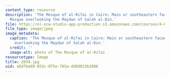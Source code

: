 ```yaml
---
content_type: resource
description: 'The Mosque of al-Rifai in Cairo: Main or southeastern facade of the
  Mosque overlooking the Maydan of Salah al-Din.'
file: https://ol-ocw-studio-app-production.s3.amazonaws.com/courses/4-614-religious-architecture-and-islamic-cultures-fall-2002/a6dfbe68853c075e765add0d013b2088_2034.jpg
file_type: image/jpeg
image_metadata:
  caption: 'The Mosque of al-Rifai in Cairo: Main or southeastern facade of the Mosque
    overlooking the Maydan of Salah al-Din.'
  credit: ''
  image-alt: photo of The Mosque of al-Rifai
resourcetype: Image
title: 2034.jpg
uid: a6dfbe68-853c-075e-765a-dd0d013b2088
---
```

